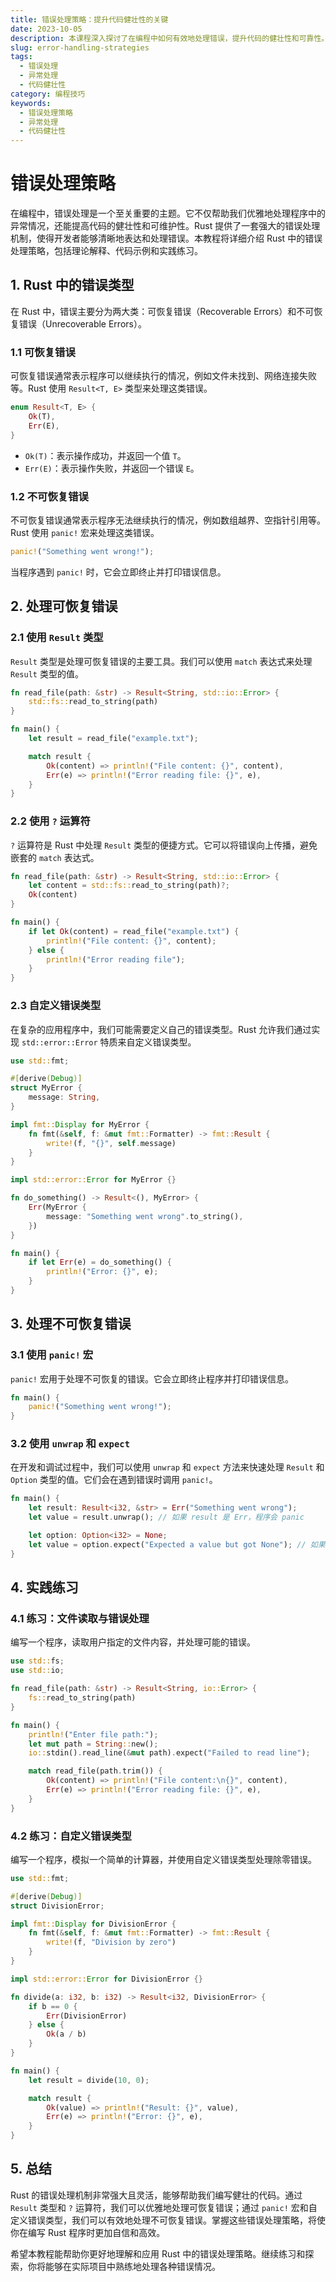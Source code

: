 ```yaml
---
title: 错误处理策略：提升代码健壮性的关键
date: 2023-10-05
description: 本课程深入探讨了在编程中如何有效地处理错误，提升代码的健壮性和可靠性。通过学习各种错误处理策略，您将能够编写更加稳定和可维护的代码。
slug: error-handling-strategies
tags:
  - 错误处理
  - 异常处理
  - 代码健壮性
category: 编程技巧
keywords:
  - 错误处理策略
  - 异常处理
  - 代码健壮性
---
```


# 错误处理策略

在编程中，错误处理是一个至关重要的主题。它不仅帮助我们优雅地处理程序中的异常情况，还能提高代码的健壮性和可维护性。Rust 提供了一套强大的错误处理机制，使得开发者能够清晰地表达和处理错误。本教程将详细介绍 Rust 中的错误处理策略，包括理论解释、代码示例和实践练习。

## 1. Rust 中的错误类型

在 Rust 中，错误主要分为两大类：可恢复错误（Recoverable Errors）和不可恢复错误（Unrecoverable Errors）。

### 1.1 可恢复错误

可恢复错误通常表示程序可以继续执行的情况，例如文件未找到、网络连接失败等。Rust 使用 `Result<T, E>` 类型来处理这类错误。

```rust
enum Result<T, E> {
    Ok(T),
    Err(E),
}
```

- `Ok(T)`：表示操作成功，并返回一个值 `T`。
- `Err(E)`：表示操作失败，并返回一个错误 `E`。

### 1.2 不可恢复错误

不可恢复错误通常表示程序无法继续执行的情况，例如数组越界、空指针引用等。Rust 使用 `panic!` 宏来处理这类错误。

```rust
panic!("Something went wrong!");
```

当程序遇到 `panic!` 时，它会立即终止并打印错误信息。

## 2. 处理可恢复错误

### 2.1 使用 `Result` 类型

`Result` 类型是处理可恢复错误的主要工具。我们可以使用 `match` 表达式来处理 `Result` 类型的值。

```rust
fn read_file(path: &str) -> Result<String, std::io::Error> {
    std::fs::read_to_string(path)
}

fn main() {
    let result = read_file("example.txt");

    match result {
        Ok(content) => println!("File content: {}", content),
        Err(e) => println!("Error reading file: {}", e),
    }
}
```

### 2.2 使用 `?` 运算符

`?` 运算符是 Rust 中处理 `Result` 类型的便捷方式。它可以将错误向上传播，避免嵌套的 `match` 表达式。

```rust
fn read_file(path: &str) -> Result<String, std::io::Error> {
    let content = std::fs::read_to_string(path)?;
    Ok(content)
}

fn main() {
    if let Ok(content) = read_file("example.txt") {
        println!("File content: {}", content);
    } else {
        println!("Error reading file");
    }
}
```

### 2.3 自定义错误类型

在复杂的应用程序中，我们可能需要定义自己的错误类型。Rust 允许我们通过实现 `std::error::Error` 特质来自定义错误类型。

```rust
use std::fmt;

#[derive(Debug)]
struct MyError {
    message: String,
}

impl fmt::Display for MyError {
    fn fmt(&self, f: &mut fmt::Formatter) -> fmt::Result {
        write!(f, "{}", self.message)
    }
}

impl std::error::Error for MyError {}

fn do_something() -> Result<(), MyError> {
    Err(MyError {
        message: "Something went wrong".to_string(),
    })
}

fn main() {
    if let Err(e) = do_something() {
        println!("Error: {}", e);
    }
}
```

## 3. 处理不可恢复错误

### 3.1 使用 `panic!` 宏

`panic!` 宏用于处理不可恢复的错误。它会立即终止程序并打印错误信息。

```rust
fn main() {
    panic!("Something went wrong!");
}
```

### 3.2 使用 `unwrap` 和 `expect`

在开发和调试过程中，我们可以使用 `unwrap` 和 `expect` 方法来快速处理 `Result` 和 `Option` 类型的值。它们会在遇到错误时调用 `panic!`。

```rust
fn main() {
    let result: Result<i32, &str> = Err("Something went wrong");
    let value = result.unwrap(); // 如果 result 是 Err，程序会 panic

    let option: Option<i32> = None;
    let value = option.expect("Expected a value but got None"); // 如果 option 是 None，程序会 panic
}
```

## 4. 实践练习

### 4.1 练习：文件读取与错误处理

编写一个程序，读取用户指定的文件内容，并处理可能的错误。

```rust
use std::fs;
use std::io;

fn read_file(path: &str) -> Result<String, io::Error> {
    fs::read_to_string(path)
}

fn main() {
    println!("Enter file path:");
    let mut path = String::new();
    io::stdin().read_line(&mut path).expect("Failed to read line");

    match read_file(path.trim()) {
        Ok(content) => println!("File content:\n{}", content),
        Err(e) => println!("Error reading file: {}", e),
    }
}
```

### 4.2 练习：自定义错误类型

编写一个程序，模拟一个简单的计算器，并使用自定义错误类型处理除零错误。

```rust
use std::fmt;

#[derive(Debug)]
struct DivisionError;

impl fmt::Display for DivisionError {
    fn fmt(&self, f: &mut fmt::Formatter) -> fmt::Result {
        write!(f, "Division by zero")
    }
}

impl std::error::Error for DivisionError {}

fn divide(a: i32, b: i32) -> Result<i32, DivisionError> {
    if b == 0 {
        Err(DivisionError)
    } else {
        Ok(a / b)
    }
}

fn main() {
    let result = divide(10, 0);

    match result {
        Ok(value) => println!("Result: {}", value),
        Err(e) => println!("Error: {}", e),
    }
}
```

## 5. 总结

Rust 的错误处理机制非常强大且灵活，能够帮助我们编写健壮的代码。通过 `Result` 类型和 `?` 运算符，我们可以优雅地处理可恢复错误；通过 `panic!` 宏和自定义错误类型，我们可以有效地处理不可恢复错误。掌握这些错误处理策略，将使你在编写 Rust 程序时更加自信和高效。

希望本教程能帮助你更好地理解和应用 Rust 中的错误处理策略。继续练习和探索，你将能够在实际项目中熟练地处理各种错误情况。
